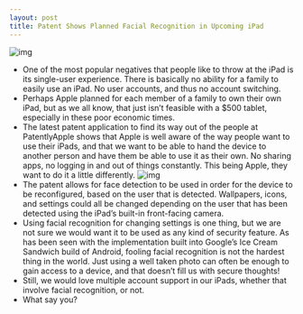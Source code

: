 ```yaml
---
layout: post
title: Patent Shows Planned Facial Recognition in Upcoming iPad
---
```

![img](http://media.idownloadblog.com/wp-content/uploads/2011/12/iPhone-4-Facetime-e1325198163442.jpg)
* One of the most popular negatives that people like to throw at the iPad is its single-user experience. There is basically no ability for a family to easily use an iPad. No user accounts, and thus no account switching.
* Perhaps Apple planned for each member of a family to own their own iPad, but as we all know, that just isn’t feasible with a $500 tablet, especially in these poor economic times.
* The latest patent application to find its way out of the people at PatentlyApple shows that Apple is well aware of the way people want to use their iPads, and that we want to be able to hand the device to another person and have them be able to use it as their own. No sharing apps, no logging in and out of things constantly. This being Apple, they want to do it a little differently.
![img](http://media.idownloadblog.com/wp-content/uploads/2011/12/facerec.jpeg)
* The patent allows for face detection to be used in order for the device to be reconfigured, based on the user that is detected. Wallpapers, icons, and settings could all be changed depending on the user that has been detected using the iPad’s built-in front-facing camera.
* Using facial recognition for changing settings is one thing, but we are not sure we would want it to be used as any kind of security feature. As has been seen with the implementation built into Google’s Ice Cream Sandwich build of Android, fooling facial recognition is not the hardest thing in the world. Just using a well taken photo can often be enough to gain access to a device, and that doesn’t fill us with secure thoughts!
* Still, we would love multiple account support in our iPads, whether that involve facial recognition, or not.
* What say you?

